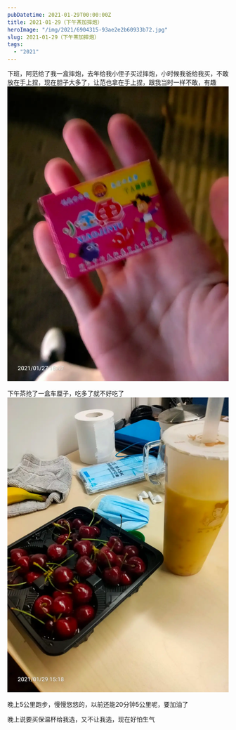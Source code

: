 ```yaml
---
pubDatetime: 2021-01-29T00:00:00Z
title: 2021-01-29（下午茶加摔炮）
heroImage: "/img/2021/6904315-93ae2e2b60933b72.jpg"
slug: 2021-01-29（下午茶加摔炮）
tags:
  - "2021"
---
```


下班，阿范给了我一盒摔炮，去年给我小侄子买过摔炮，小时候我爸给我买，不敢放在手上捏，现在胆子大多了，让范也拿在手上捏，跟我当时一样不敢，有趣
![](../../../../public/img/2021/6904315-93ae2e2b60933b72.jpg)

下午茶抢了一盒车厘子，吃多了就不好吃了
![](../../../../public/img/2021/6904315-2ac112127ea77994.jpg)

晚上5公里跑步，慢慢悠悠的，以前还能20分钟5公里呢，要加油了

晚上说要买保温杯给我选，又不让我选，现在好怕生气
